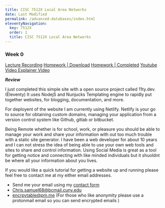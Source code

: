 ```yaml
---
title: CISC 7512X Local Area Networks
date: Last Modified 
permalink: /advanced-databases/index.html
eleventyNavigation:
  key: 7512X
  order: 1
  title: CISC 7512X Local Area Networks
---
```



### Week 0

[Lecture Recording]()
[Homework | Download]()
[Homework | Completed]()
[Youtube Video Explainer Video]()

***Review***

I just completed this simple site with a open source project 
called 11ty.dev. (Eleventy) It uses NodejS and Nunjucks Templating engine to rapidly put together websites, for blogging, documentation, and more. 

For deployent of the website I am currently using Netlify. Netlify is your go to source for obtaining custom domains, managing your application from a version control system like Github, gitlab or bitbucket.

 Being Remote whether is for school, work, or pleasure you should be able to manage your work and share your information with out too much trouble with a static site generator. I have been a web developer for about 10 years and I can not stress the idea of being able to use your own web tools and sites to share and control information. Using Social Media is great as a tool for getting notice and connecting with like minded individuals but it shuoldnt be where all your information about you lives.

 If you would like a quick tutorial for getting a website up and running please feel free to contact me at  my either email addresses.

- Send me your email using my [contact form](/contact/) 
- Chris.samuel68@bcmail.cuny.edu 
- encrpytable@pm.me (For those who like anonymity please use a protonmail email so you can send encrypted emails ) 

